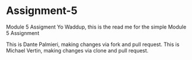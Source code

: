 # Assignment-5
Module 5 Assigment
Yo Waddup, this is the read me for the simple Module 5 Assignment

This is Dante Palmieri, making changes via fork and pull request.
This is Michael Vertin, making changes via clone and pull request. 
